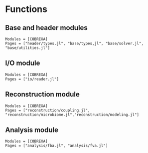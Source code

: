 # Functions

## Base and header modules

```@autodocs
Modules = [COBREXA]
Pages = ["header/types.jl", "base/types,jl", "base/solver.jl", "base/utilities.jl"]
```

## I/O module

```@autodocs
Modules = [COBREXA]
Pages = ["io/reader.jl"]
```

## Reconstruction module

```@autodocs
Modules = [COBREXA]
Pages = ["reconstruction/coupling.jl", "reconstruction/microbiome.jl","reconstruction/modeling.jl"]
```

## Analysis module

```@autodocs
Modules = [COBREXA]
Pages = ["analysis/fba.jl", "analysis/fva.jl"]
```
